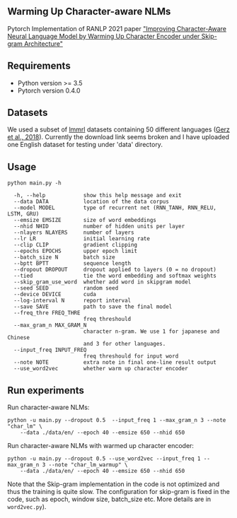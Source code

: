 ##  Warming Up Character-aware NLMs
Pytorch Implementation of RANLP 2021 paper ["Improving Character-Aware Neural
Language Model by Warming Up Character Encoder under Skip-gram
Architecture"](to_do)
 
## Requirements
 - Python version >= 3.5
 - Pytorch version 0.4.0

## Datasets
We used a subset of [lmmrl](http://people.ds.cam.ac.uk/dsg40/lmmrl.html) datasets containing 50 different languages ([Gerz et al., 2018](https://www.aclweb.org/anthology/Q18-1032.pdf)). Currently the download link seems broken and I have uploaded one English dataset for testing under 'data' directory.

## Usage
```
python main.py -h

  -h, --help            show this help message and exit
  --data DATA           location of the data corpus
  --model MODEL         type of recurrent net (RNN_TANH, RNN_RELU, LSTM, GRU)
  --emsize EMSIZE       size of word embeddings
  --nhid NHID           number of hidden units per layer
  --nlayers NLAYERS     number of layers
  --lr LR               initial learning rate
  --clip CLIP           gradient clipping
  --epochs EPOCHS       upper epoch limit
  --batch_size N        batch size
  --bptt BPTT           sequence length
  --dropout DROPOUT     dropout applied to layers (0 = no dropout)
  --tied                tie the word embedding and softmax weights
  --skip_gram_use_word  whether add word in skipgram model
  --seed SEED           random seed
  --device DEVICE       cuda
  --log-interval N      report interval
  --save SAVE           path to save the final model
  --freq_thre FREQ_THRE
                        freq threshould
  --max_gram_n MAX_GRAM_N
                        character n-gram. We use 1 for japanese and Chinese
                        and 3 for other languages.
  --input_freq INPUT_FREQ
                        freq threshould for input word
  --note NOTE           extra note in final one-line result output
  --use_word2vec        whether warm up character encoder
```

## Run experiments
Run character-aware NLMs:

```
python -u main.py --dropout 0.5  --input_freq 1 --max_gram_n 3 --note "char_lm" \
    --data ./data/en/ --epoch 40 --emsize 650 --nhid 650
```

Run character-aware NLMs with warmed up character encoder:
```
python -u main.py --dropout 0.5 --use_word2vec --input_freq 1 --max_gram_n 3 --note "char_lm_warmup" \
    --data ./data/en/ --epoch 40 --emsize 650 --nhid 650
```
Note that the Skip-gram implementation in the code is not optimized and thus the training is quite slow. The configuration for skip-gram is fixed in the code, such as epoch, window size, batch_size etc. More details are in `word2vec.py`).
